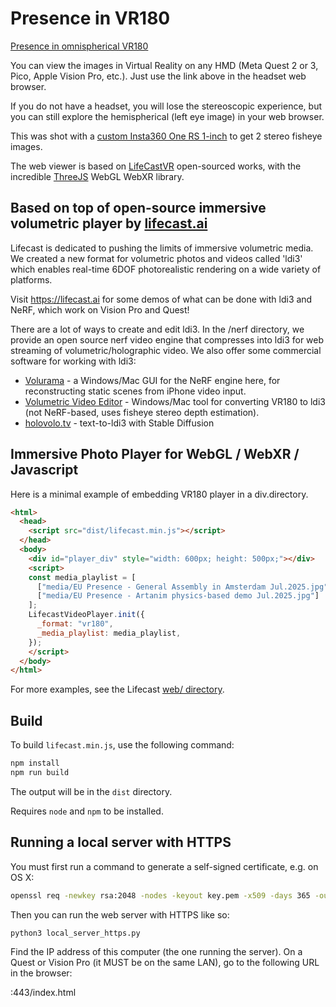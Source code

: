 # Presence in VR180

[Presence in omnispherical VR180](https://a1rb4ck.github.io/presence/)

You can view the images in Virtual Reality on any HMD (Meta Quest 2 or 3, Pico, Apple Vision Pro, etc.).
Just use the link above in the headset web browser.

If you do not have a headset, you will lose the stereoscopic experience, but you can still explore the hemispherical (left eye image) in your web browser.

This was shot with a [custom Insta360 One RS 1-inch](https://www.thingiverse.com/thing:5908991) to get 2 stereo fisheye images.

The web viewer is based on [LifeCastVR](https://github.com/fbriggs/lifecast_public/tree/main/web) open-sourced works, with the incredible [ThreeJS](https://threejs.org/examples/?q=webxr#webxr_vr_video) WebGL WebXR library.

## Based on top of open-source immersive volumetric player by [lifecast.ai](https://lifecast.ai)

Lifecast is dedicated to pushing the limits of immersive volumetric media.
We created a new format for volumetric photos and videos called 'ldi3' which enables real-time 6DOF photorealistic rendering on a wide variety of platforms.

Visit https://lifecast.ai for some demos of what can be done with ldi3 and NeRF, which work on Vision Pro and Quest!

There are a lot of ways to create and edit ldi3. In the /nerf directory, we provide an open source nerf video engine that compresses into ldi3 for web streaming of volumetric/holographic video. We also offer some commercial software for working with ldi3:

* [Volurama](https://volurama.com/) - a Windows/Mac GUI for the NeRF engine here, for reconstructing static scenes from iPhone video input.
* [Volumetric Video Editor](https://lifecastvr.com/volumetric_video_editor.html) - Windows/Mac tool for converting VR180 to ldi3 (not NeRF-based, uses fisheye stereo depth estimation).
* [holovolo.tv](https://holovolo.tv) - text-to-ldi3 with Stable Diffusion

## Immersive Photo Player for WebGL / WebXR / Javascript

Here is a minimal example of embedding VR180 player in a div.directory.

```html
<html>
  <head>
    <script src="dist/lifecast.min.js"></script>
  </head>
  <body>
    <div id="player_div" style="width: 600px; height: 500px;"></div>
    <script>
    const media_playlist = [
      ["media/EU Presence - General Assembly in Amsterdam Jul.2025.jpg"],
      ["media/EU Presence - Artanim physics-based demo Jul.2025.jpg"]
    ];
    LifecastVideoPlayer.init({
      _format: "vr180",
      _media_playlist: media_playlist,
    });
    </script>
  </body>
</html>
```

For more examples, see the Lifecast [web/ directory](https://github.com/lifecastai/lifecast/tree/main/web).

## Build

To build `lifecast.min.js`, use the following command:

```bash
npm install
npm run build
```

The output will be in the `dist` directory.

Requires `node` and `npm` to be installed.

## Running a local server with HTTPS

You must first run a command to generate a self-signed certificate, e.g. on OS X:

```bash
openssl req -newkey rsa:2048 -nodes -keyout key.pem -x509 -days 365 -out certificate.pem
```

Then you can run the web server with HTTPS like so:

```bash
python3 local_server_https.py
```

Find the IP address of this computer (the one running the server).
On a Quest or Vision Pro (it MUST be on the same LAN), go to the following URL in the browser:

<ip address>:443/index.html
